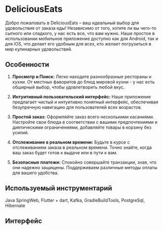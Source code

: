# DeliciousEats

Добро пожаловать в DeliciousEats – ваш идеальный выбор для удовольствия от заказа еды! Независимо от того, хотите ли вы чего-то сытного или сладкого, у нас есть все, что вам нужно. Наше простое в использовании мобильное приложение доступно как для Android, так и для iOS, что делает его удобным для всех, кто желает погрузиться в мир кулинарных удовольствий.

## Особенности
1. **Просмотр и Поиск:** Легко находите разнообразные рестораны и кухни. От местных фаворитов до блюд мировой кухни - у нас есть обширный выбор, чтобы удовлетворить любой вкус.

2. **Интуитивный пользовательский интерфейс:** Наше приложение предлагает чистый и интуитивно понятный интерфейс, обеспечивая безупречную навигацию для пользователей всех возрастов.

3. **Простой заказ:** Оформляйте заказ всего несколькими касаниями. Настройте свои блюда в соответствии с вашими предпочтениями и диетическими ограничениями, добавляйте товары в корзину без усилий.

4. **Отслеживание в реальном времени:** Будьте в курсе с отслеживанием заказа в реальном времени. Точно знайте, когда ваш заказ будет готов к выдаче или в пути к вам.

5. **Безопасные платежи:** Спокойно совершайте транзакции, зная, что они надежно защищены. Поддерживаем различные методы оплаты для вашего удобства.

## Используемый инструментарий
Java SpringWeb, Flutter + dart, Kafka, GradleBuildTools, PostgreSql, Hibernate

## Интерфейс 




